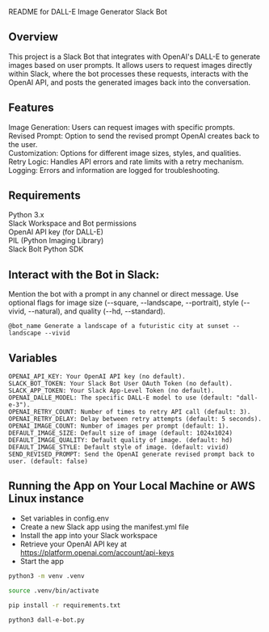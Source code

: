 README for DALL-E Image Generator Slack Bot

## Overview

This project is a Slack Bot that integrates with OpenAI's DALL-E to generate images based on user prompts. It allows users to request images directly within Slack, where the bot processes these requests, interacts with the OpenAI API, and posts the generated images back into the conversation.

## Features

Image Generation: Users can request images with specific prompts.  
Revised Prompt: Option to send the revised prompt OpenAI creates back to the user.  
Customization: Options for different image sizes, styles, and qualities.  
Retry Logic: Handles API errors and rate limits with a retry mechanism.  
Logging: Errors and information are logged for troubleshooting.

## Requirements

Python 3.x  
Slack Workspace and Bot permissions  
OpenAI API key (for DALL-E)  
PIL (Python Imaging Library)  
Slack Bolt Python SDK  

## Interact with the Bot in Slack:

Mention the bot with a prompt in any channel or direct message.
Use optional flags for image size (--square, --landscape, --portrait), style (--vivid, --natural), and quality (--hd, --standard).

```
@bot_name Generate a landscape of a futuristic city at sunset --landscape --vivid
```

## Variables

```
OPENAI_API_KEY: Your OpenAI API key (no default).
SLACK_BOT_TOKEN: Your Slack Bot User OAuth Token (no default).
SLACK_APP_TOKEN: Your Slack App-Level Token (no default).
OPENAI_DALLE_MODEL: The specific DALL-E model to use (default: "dall-e-3").
OPENAI_RETRY_COUNT: Number of times to retry API call (default: 3).
OPENAI_RETRY_DELAY: Delay between retry attempts (default: 5 seconds).
OPENAI_IMAGE_COUNT: Number of images per prompt (default: 1).
DEFAULT_IMAGE_SIZE: Default size of image (default: 1024x1024)
DEFAULT_IMAGE_QUALITY: Default quality of image. (default: hd)
DEFAULT_IMAGE_STYLE: Default style of image. (default: vivid)
SEND_REVISED_PROMPT: Send the OpenAI generate revised prompt back to user. (default: false)
```

## Running the App on Your Local Machine or AWS Linux instance

* Set variables in config.env
* Create a new Slack app using the manifest.yml file
* Install the app into your Slack workspace
* Retrieve your OpenAI API key at https://platform.openai.com/account/api-keys
* Start the app

```bash
python3 -m venv .venv

source .venv/bin/activate

pip install -r requirements.txt

python3 dall-e-bot.py
```